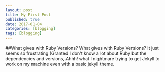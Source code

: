 ```yaml
---
layout: post
title: My First Post
published: true
date: 2017-01-04
categories: [blogging]
tags: [blogging]
---
```

##What gives with Ruby Versions?
What gives with Ruby Versions? It just seems so frustrating (Granted I don't know a lot about Ruby but the dependencies and versions, Ahhh! what I nightmare trying to get Jekyll to work on my machine even with a basic jekyll theme. 

